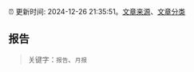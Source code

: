 :alarm_clock: 更新时间: 2024-12-26 21:35:51。[文章来源](/README.md)、[文章分类](/TAGS.md)

## 报告


> 关键字：`报告`、`月报`



